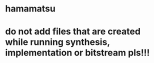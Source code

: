 # hamamatsu

# do not add files that are created while running synthesis, implementation or bitstream pls!!!
